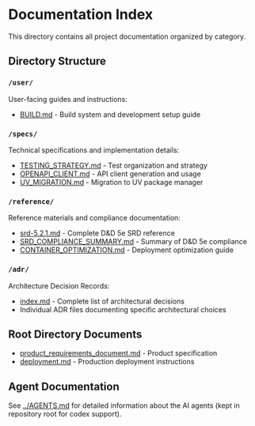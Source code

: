 # Documentation Index

This directory contains all project documentation organized by category.

## Directory Structure

### `/user/`
User-facing guides and instructions:
- [BUILD.md](user/BUILD.md) - Build system and development setup guide

### `/specs/`
Technical specifications and implementation details:
- [TESTING_STRATEGY.md](specs/TESTING_STRATEGY.md) - Test organization and strategy
- [OPENAPI_CLIENT.md](specs/OPENAPI_CLIENT.md) - API client generation and usage
- [UV_MIGRATION.md](specs/UV_MIGRATION.md) - Migration to UV package manager

### `/reference/`
Reference materials and compliance documentation:
- [srd-5.2.1.md](reference/srd-5.2.1.md) - Complete D&D 5e SRD reference
- [SRD_COMPLIANCE_SUMMARY.md](reference/SRD_COMPLIANCE_SUMMARY.md) - Summary of D&D 5e compliance
- [CONTAINER_OPTIMIZATION.md](reference/CONTAINER_OPTIMIZATION.md) - Deployment optimization guide

### `/adr/`
Architecture Decision Records:
- [index.md](adr/index.md) - Complete list of architectural decisions
- Individual ADR files documenting specific architectural choices

## Root Directory Documents

- [product_requirements_document.md](product_requirements_document.md) - Product specification
- [deployment.md](deployment.md) - Production deployment instructions

## Agent Documentation

See [../AGENTS.md](../AGENTS.md) for detailed information about the AI agents (kept in repository root for codex support).
